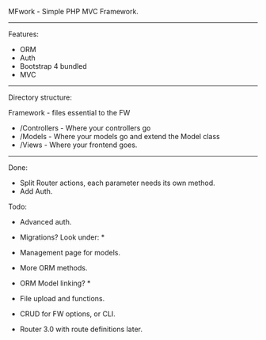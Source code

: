 MFwork - Simple PHP MVC Framework.

---

Features:

- ORM
- Auth
- Bootstrap 4 bundled
- MVC

---

Directory structure:

 Framework - files essential to the FW

* /Controllers - Where your controllers go
* /Models - Where your models go and extend the Model class
* /Views - Where your frontend goes.

--- 
Done:

- Split Router actions, each parameter needs its own method.
- Add Auth.

Todo:

- Advanced auth.
- Migrations? Look under: *
- Management page for models.
- More ORM methods.
- ORM Model linking? *
- File upload and functions.
- CRUD for FW options, or CLI.

- Router 3.0 with route definitions later.